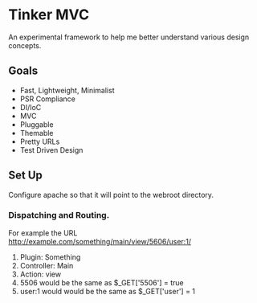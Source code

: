 Tinker MVC
==========

An experimental framework to help me better understand various design concepts.

Goals
------
* Fast, Lightweight, Minimalist
* PSR Compliance 
* DI/IoC
* MVC
* Pluggable
* Themable
* Pretty URLs
* Test Driven Design

Set Up
------

Configure apache so that it will point to the webroot directory.

### Dispatching and Routing. 

For example the URL http://example.com/something/main/view/5606/user:1/

1. Plugin: Something
1. Controller: Main
1. Action: view
1. 5506 would be the same as $_GET['5506'] = true
1. user:1 would would be the same as $_GET['user'] = 1